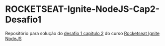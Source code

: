 # ROCKETSEAT-Ignite-NodeJS-Cap2-Desafio1
Repositório para solução do [desafio 1 capitulo 2](https://www.notion.so/Desafio-01-Introdu-o-ao-SOLID-3b9be286fac0482ca3b275473ddd2d72) do curso [Rocketseat Ignite NodeJS](https://app.rocketseat.com.br/ignite/node-js)
